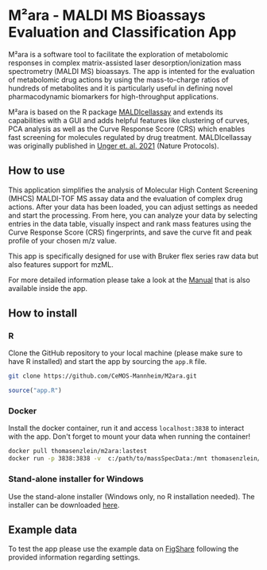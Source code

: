 # M²ara - MALDI MS Bioassays Evaluation and Classification App

M²ara is a software tool to facilitate the exploration of metabolomic responses in complex matrix-assisted laser desorption/ionization mass spectrometry (MALDI MS) bioassays. The app is intented for the evaluation of metabolomic drug actions by using the mass-to-charge ratios of hundreds of metabolites and it is particularly useful in defining novel pharmacodynamic biomarkers for high-throughput applications.

M²ara is based on the R package [MALDIcellassay](https://github.com/CeMOS-Mannheim/MALDIcellassay) and extends its capabilities with a GUI and adds helpful features like clustering of curves, PCA analysis as well as the Curve Response Score (CRS) which enables fast screening for molecules regulated by drug treatment. MALDIcellassay was originally published in [Unger et. al. 2021](https://www.nature.com/articles/s41596-021-00624-z) (Nature Protocols).

## How to use

This application simplifies the analysis of Molecular High Content Screening (MHCS) MALDI-TOF MS assay data and the evaluation of complex drug actions. After your data has been loaded, you can adjust settings as needed and start the processing. From here, you can analyze your data by selecting entries in the data table, visually inspect and rank mass features using the Curve Response Score (CRS) fingerprints, and save the curve fit and peak profile of your chosen m/z value. 

This app is specifically designed for use with Bruker flex series raw data but also features support for mzML.

For more detailed information please take a look at the [Manual](manual.md) that is also available inside the app.

## How to install 

### R

Clone the GitHub repository to your local machine (please make sure to have R installed) and start the app by sourcing the `app.R` file.

```bash
git clone https://github.com/CeMOS-Mannheim/M2ara.git
```

```R
source("app.R")
```

### Docker
Install the docker container, run it and access `localhost:3838` to interact with the app.
Don't forget to mount your data when running the container!

```bash
docker pull thomasenzlein/m2ara:lastest
docker run -p 3838:3838 -v  c:/path/to/massSpecData:/mnt thomasenzlein/m2ara:lastest
```

### Stand-alone installer for Windows
Use the stand-alone installer (Windows only, no R installation needed).
The installer can be downloaded [here](https://github.com/CeMOS-Mannheim/M2ara/releases/download/1.0/MALDIcellassay_1.0.exe).

## Example data
To test the app please use the example data on [FigShare](https://dx.doi.org/10.6084/m9.figshare.25736541) following the provided information regarding settings. 

